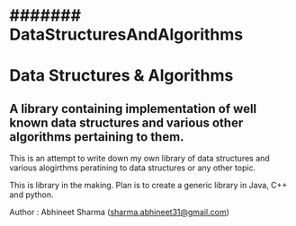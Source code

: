 # ####### DataStructuresAndAlgorithms #######
Data Structures & Algorithms
==============
A library containing implementation of well known data structures and various other algorithms pertaining to them.
--------------

This is an attempt to write down my own library of 
data structures and various alogirthms peratining to 
data structures or any other topic. 

This is library in the making. Plan is to create a generic 
library in Java, C++ and python. 

Author : Abhineet Sharma (sharma.abhineet31@gmail.com)

